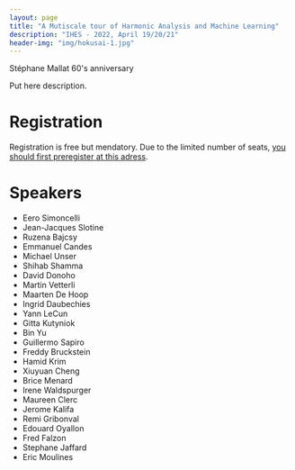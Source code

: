 ```yaml
---
layout: page
title: "A Mutiscale tour of Harmonic Analysis and Machine Learning"
description: "IHES - 2022, April 19/20/21"
header-img: "img/hokusai-1.jpg"
---
```


Stéphane Mallat 60's anniversary 

Put here description.

Registration
====================

Registration is free but mendatory. Due to the limited number of seats, [you should first preregister at this adress](todo). 

Speakers
====================

- Eero Simoncelli
- Jean-Jacques Slotine
- Ruzena Bajcsy
- Emmanuel Candes
- Michael Unser
- Shihab Shamma
- David Donoho
- Martin Vetterli
- Maarten De Hoop
- Ingrid Daubechies
- Yann LeCun
- Gitta Kutyniok
- Bin Yu
- Guillermo Sapiro
- Freddy Bruckstein
- Hamid Krim
- Xiuyuan Cheng
- Brice Menard
- Irene Waldspurger
- Maureen Clerc
- Jerome Kalifa
- Remi Gribonval
- Edouard Oyallon
- Fred Falzon
- Stephane Jaffard
- Eric Moulines
